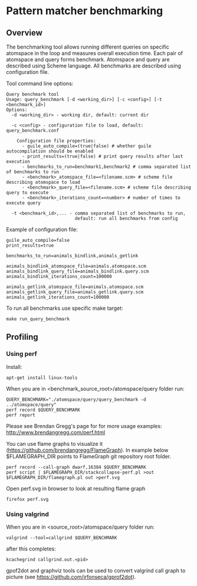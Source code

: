 # Pattern matcher benchmarking #

## Overview ##

The benchmarking tool allows running different queries on specific atomspace in
the loop and measures overall execution time. Each pair of atomspace
and query forms benchmark. Atomspace and query are described using Scheme
language. All benchmarks are described using configuration file.

Tool command line options:

```
Query benchmark tool
Usage: query_benchmark [-d <working_dir>] [-c <config>] [-t <benchmark_id>]
Options:
  -d <working_dir> - working dir, default: current dir

  -c <config> - configuration file to load, default: query_benchmark.conf

    Configuration file properties:
      - guile_auto_compile=(true|false) # whether guile autocompilation should be enabled
      - print_results=(true|false) # print query results after last execution
      - benchmarks_to_run=benchmark1,benchmark2 # comma separated list of benchmarks to run
      - <benchmark>_atomspace_file=<filename.scm> # scheme file describing atomspace to load
      - <benchmark>_query_file=<filename.scm> # scheme file describing query to execute
      - <benchmark>_iterations_count=<number> # number of times to execute query

  -t <benchmark_id>,... - comma separated list of benchmarks to run,
                          default: run all benchmarks from config
```

Example of configuration file:
```
guile_auto_compile=false
print_results=true

benchmarks_to_run=animals_bindlink,animals_getlink

animals_bindlink_atomspace_file=animals.atomspace.scm
animals_bindlink_query_file=animals_bindlink.query.scm
animals_bindlink_iterations_count=100000

animals_getlink_atomspace_file=animals.atomspace.scm
animals_getlink_query_file=animals_getlink.query.scm
animals_getlink_iterations_count=100000
```

To run all benchmarks use specific make target:
```
make run_query_benchmark
```

## Profiling ##

### Using perf ###
Install:
```
apt-get install linux-tools
```

When you are in <benchmark_source_root>/atomspace/query folder run:
```
QUERY_BENCHMARK="./atomspace/query/query_benchmark -d ../atomspace/query"
perf record $QUERY_BENCHMARK
perf report
```
Please see Brendan Gregg's page for for more usage examples:
http://www.brendangregg.com/perf.html

You can use flame graphs to visualize it
(https://github.com/brendangregg/FlameGraph). In example below $FLAMEGRAPH_DIR
points to FlameGraph git repository root folder.
```
perf record --call-graph dwarf,16384 $QUERY_BENCHMARK
perf script | $FLAMEGRAPH_DIR/stackcollapse-perf.pl >out
$FLAMEGRAPH_DIR/flamegraph.pl out >perf.svg
```
Open perf.svg in browser to look at resulting flame graph
```
firefox perf.svg
```

### Using valgrind ###

When you are in <source_root>/atomspace/query folder run:
```
valgrind --tool=callgrind $QUERY_BENCHMARK
```
after this completes:
```
kcachegrind callgrind.out.<pid>
```
gpof2dot and graphviz tools can be used to convert valgrind call graph to
picture (see https://github.com/jrfonseca/gprof2dot).
